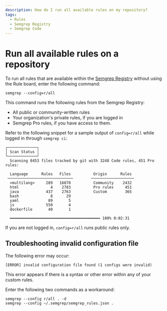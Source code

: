 ```yaml
---
description: How do I run all available rules on my repository?
tags:
  - Rules
  - Semgrep Registry
  - Semgrep Code
---
```


# Run all available rules on a repository

To run all rules that are available within the [Semgrep Registry](https://semgrep.dev/explore) without using the Rule board, enter the following command:

```
semgrep --config=r/all
```

This command runs the following rules from the Semgrep Registry:

* All public or community-written rules
* Your organization's private rules, if you are logged in 
* Semgrep Pro rules, if you have access to them.

Refer to the following snippet for a sample output of `config=r/all` while logged in through `semgrep ci`:

```
┌─────────────┐
│ Scan Status │
└─────────────┘
  Scanning 8453 files tracked by git with 3248 Code rules, 451 Pro rules:
                                                                                                                        
  Language      Rules   Files          Origin      Rules                                                                
 ─────────────────────────────        ───────────────────                                                               
  <multilang>     289   16870          Community    2432                                                                
  html              4    2783          Pro rules     451                                                                
  java            437    2763          Custom        365                                                                
  bash              8      29                                                                                           
  yaml             89       5                                                                                           
  js              550       4                                                                                           
  dockerfile       40       1                                                                                           
                                                                                                                        
  ━━━━━━━━━━━━━━━━━━━━━━━━━━━━━━━━━━━━━━━━ 100% 0:02:31   
```

If you are not logged in, `config=r/all` runs public rules only.

## Troubleshooting invalid configuration file

The following error may occur:

```
[ERROR] invalid configuration file found (1 configs were invalid)
```

This error appears if there is a syntax or other error within any of your custom rules.

Enter the following two commands as a workaround:

```
semgrep --config r/all . -d
semgrep --config ~/.semgrep/semgrep_rules.json .
```
